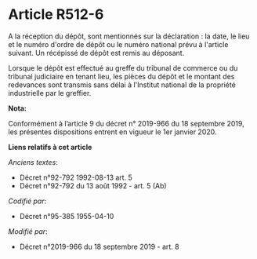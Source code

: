# Article R512-6

A la réception du dépôt, sont mentionnés sur la déclaration : la date, le lieu et le numéro d'ordre de dépôt ou le numéro
national prévu à l'article suivant. Un récépissé de dépôt est remis au déposant. 

Lorsque le dépôt est effectué au greffe du tribunal de commerce ou du   tribunal judiciaire en tenant lieu, les pièces du
dépôt et le montant des redevances sont transmis sans délai à l'Institut national de la propriété industrielle par le
greffier.

**Nota:**

Conformément à l’article 9 du décret n° 2019-966 du 18 septembre 2019, les présentes dispositions entrent en vigueur le 1er
janvier 2020.

**Liens relatifs à cet article**

_Anciens textes_:

  - Décret n°92-792 1992-08-13 art. 5
  - Décret n°92-792 du 13 août 1992 - art. 5 (Ab)

_Codifié par_:

  - Décret n°95-385 1955-04-10

_Modifié par_:

  - Décret n°2019-966 du 18 septembre 2019 - art. 8
